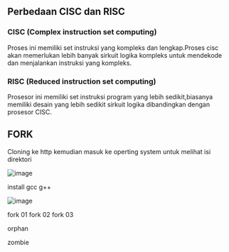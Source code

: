 ## Perbedaan CISC dan RISC

### CISC (Complex instruction set computing)

Proses ini memiliki set instruksi yang kompleks dan lengkap.Proses cisc akan memerlukan lebih banyak sirkuit logika kompleks untuk mendekode dan menjalankan instruksi yang kompleks.

### RISC (Reduced instruction set computing)

Prosesor ini memiliki set instruksi program yang lebih sedikit,biasanya memiliki desain yang lebih sedikit sirkuit logika dibandingkan dengan prosesor CISC.

## FORK

Cloning ke http kemudian masuk ke operting system untuk melihat isi direktori

![image](https://github.com/azzasalsaars/SysOP24-3123521017/assets/160559457/c9d8909e-7acf-4276-821b-7f32f294bc29)

install gcc g++

![image](https://github.com/azzasalsaars/SysOP24-3123521017/assets/160559457/36974588-d83d-491d-a112-f1b2e44f6d0b)

fork 01
fork 02
fork 03

orphan

zombie
